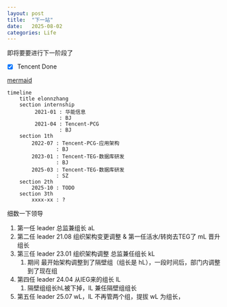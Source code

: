 ```yaml
---
layout: post
title:  "下一站"
date:   2025-08-02
categories: Life
---
```




即将要要进行下一阶段了

 - [x] Tencent Done









[mermaid](https://www.mermaidchart.com/play)

```mermaid
timeline
    title elonnzhang
    section internship
		 2021-01 : 华能信息   
				 : BJ
	     2021-04 : Tencent-PCG
			     : BJ
    section 1th
	    2022-07 : Tencent-PCG-应用架构
			    : BJ
	    2023-01 : Tencent-TEG-数据库研发
			    : BJ
	    2025-03 : Tencent-TEG-数据库研发
			    : SZ
	section 2th
		2025-10 : TODO
	section 3th
		xxxx-xx : ?
```


细数一下领导

1. 第一任 leader 总监兼组长 aL
2. 第二任 leader 21.08 组织架构变更调整 & 第一任活水/转岗去TEG了 mL 晋升组长
3. 第三任 leader 23.01 组织架构调整 总监兼任组长 kL
	1. 期间 最开始架构调整到了隔壁组（组长是 hL），一段时间后，部门内调整到了现在组
4. 第四任 leader 24.04 从IEG来的组长 lL
	1. 隔壁组组长hL被下掉，lL 兼任隔壁组组长
5. 第五任 leader 25.07 wL，lL 不再管两个组，提拔 wL 为组长，